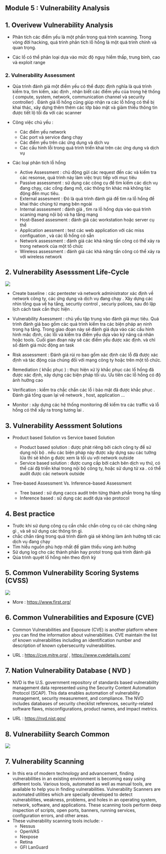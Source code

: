 
## Module 5 : Vulnerability Analysis


## 1. Overivew Vulnerability Analysis


- Phân tích các điểm yếu là một phần trong quá trình scanning. Trong vòng đời hacking, quá trình phân tích lỗ hổng là một quá trình chính và quan trọng. 
 
- Các lổ có thể phân loại dựa vào mức độ nguy hiểm thấp, trung bình, cao và exploit range 

### 2. Vulnerability Assessment

 - Qúa trình đánh giá một điểm yếu có thể được định nghĩa là quá trình kiểm tra, tìm kiếm, xác định , nhận biết các điểm yếu của trong hệ thống ( 	compute, system, network, communication channel và security controller)  . Đánh giá lỗ hổng cũng giúp nhận ra các lỗ hổng có thể bị khai thác, xây dựng thêm thêm các lớp bảo mật và giảm thiểu thông tin được tiết lộ tối đa với các scanner
- Công việc chủ yếu :
	- Các điểm yếu network
	- Các port và service đang chạy
	- Các điểm yếu trên các ứng dụng và dịch vụ
	- Các cấu hình lỗi trong quá trình triển khai trên các ứng dụng và dịch vụ 

- Các loại phân tích lỗ hổng
	- Active Assessment : chủ động gửi các request đến các và kiểm tra các resonse, quá trình này làm việc trực tiếp với mục tiêu
	- Passive assessment : sử dụng các công cụ để tìm kiếm các dịch vụ đang chạy, các cổng đang mở, các  thông tin khác mà không tác động đến mục tiêu. 
	- External assesment :   Đó là quá trình đánh giá  để tìm ra lỗ hổng để khai thác chúng từ mạng bên ngoài
	- Internal asssesment : đánh giá , tìm ra lỗ hổng dựa vào quá trình scaning mạng nội bộ và hạ tầng mạng
	- Host-Based assesment : đánh giá các workstation hoặc server cụ thể
	- Application aessment : test các web application với các miss configuation , và các lỗ hổng có sẵn
	- Network assessment : đánh giá các khả năng tấn công có thể xảy ra trong network của một tổ chức
	- Wireless assessment : đánh giá các khả năng tấn công có thể xảy ra với wireless network

## 2. Vulnerability Asesssment Life-Cycle


![](https://i.imgur.com/lTMlhqr.png)

- Create baseline : các pentester và network administrator xác định về network công ty, các ứng dụng và dịch vụ đang chạy . Xây dựng các nhìn tổng qua về hạ tầng, securtiy control , securiy polices, sau đó lập lịch cách task cần thực hiện .


- Vulnerability Asessment : chủ yếu tập trung vào đánh giá mục tiêu. Quá trình đánh giá bao gồm các quá trình kiểm tra các biện pháp an ninh trong hạ tầng. Trong giao đoạn này sẽ đánh giá dựa vào các cấu hình  hình măc định, các lỗi và kiểm tra điểm yếu  dựa vào kỹ năng cá nhân hoặc tools.  Cuối gian đoạn này sẽ các điểm yếu được xác định. và chỉ số đánh giá mức động an task

- Risk assessment : Đánh giá rủi ro bao gồm xác định các lỗ  đã được xác định  và tác động của chúng đối với
mạng công ty hoặc trên một tổ chức.

- Remediation ( khắc phục ) : thực hiện xử lý khắc phục các lổ hổng đã được xác định, xây dựng các biện pháp tối ưu. Ưu tiên các lỗ hổng có độ ảnh hưởng cao 

- Verification : kiểm tra chắc chắn các lỗ i bảo mật đã được khắc phục  . Đánh giá tổng quan lại về network , host, application  ...

- Monitor : xây dựng các hệ thống monitoring để kiểm tra các traffic và lỗ hổng có thể xẩy ra trong tương lai . 



## 3. Vulnerability Aesssment Solutions

- Product based Solution vs Service based Solution 
	- Product based solution : được phát riêng bởi cách công ty để sử dụng  nội bộ . nếu các biện pháp này được xây dựng sau các tưởng lửa thì sẽ khôn g được xem là tối ưu với network outside
	- Service based solution : được cung cấp bởi cách bên dịch vụ thứ, có thể cài đặ triển khai trong nội bộ công ty, hoặc sử dụng từ xa . có thể audit được các network outside

- Tree-based Assessment Vs. Inference-based Assessment
	- Tree based : sử dụng caccs audit trên từng thành phần trong hạ tầng 
	- Inference based : sử dụng các audit dựa vào protocol 


## 4. Best practice 


- Trước khi sử dụng công cụ cần chắc chắn công cụ có các chứng năng gì , và sẽ sử dụng các thông tin gì. 
- chắc chắn răng trong quá trình đánh giá sẽ không làm ảnh hưởng tới các dịch vụ đang chạy
- Tìm hiểu nguồn phù hợp nhất để giảm thiểu vùng ảnh hưởng 
- Sử dụng log cho các thành phần hay protol  trong quá trình đánh giá
- Qúa trình quyét lổ hổng nên theo định kỳ  


## 5. Common Vulnerability Scoring Systems (CVSS)

![](https://i.imgur.com/MiROBUE.png)


- More : https://www.first.org/


## 6. Common Vulnerabilities and Exposure (CVE)


- Common Vulnerabilities and Exposure (CVE) is another platform where you can find the
information about vulnerabilities. CVE maintain the list of known vulnerabilities
including an identification number and description of known cybersecurity
vulnerabilities.


- URL : https://cve.mitre.org/ , https://www.cvedetails.com/


## 7.  Nation Vulnerability Database ( NVD )

- NVD is the U.S. government repository of standards based vulnerability management data represented using the Security Content Automation Protocol (SCAP). This data enables automation of vulnerability management, security measurement, and compliance. The NVD includes databases of security checklist references, security-related software flaws, misconfigurations, product names, and impact metrics.

- URL : https://nvd.nist.gov/

## 8. Vulnerabiliity Search Common 

![](https://i.imgur.com/7huRvAA.png)

## 7. Vulnerability Scanning

- In this era of modern technology and advancement, finding vulnerabilities in an existing
environment is becoming easy using different tools. Various tools, automated as well as
manual tools, are available to help you in finding vulnerabilities. Vulnerability Scanners
are automated utilities which are specially developed to detect vulnerabilities, weakness,
problems, and holes in an operating system, network, software, and applications. These
scanning tools perform deep inspection of scripts, open ports, banners, running services,
configuration errors, and other areas.
- These vulnerability scanning tools include: -
	- Nessus
	- OpenVAS
 	- Nexpose
	- Retina
	- GFI LanGuard
